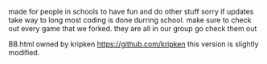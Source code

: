 made for people in schools to have fun and do other stuff 
sorry if updates take way to long most coding is done durring school.
make sure to check out every game that we forked. they are all in our group go check them out

BB.html owned by kripken https://github.com/kripken this version is slightly modified.
